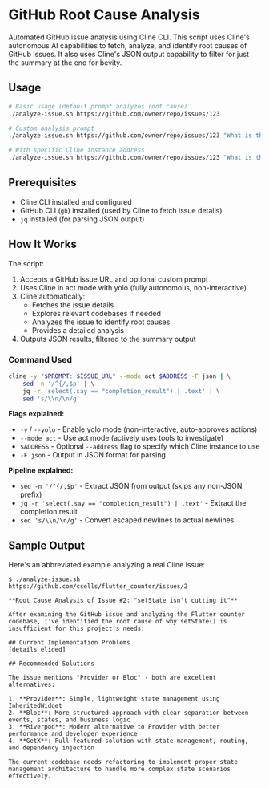 # GitHub Root Cause Analysis

Automated GitHub issue analysis using Cline CLI. This script uses Cline's
autonomous AI capabilities to fetch, analyze, and identify root causes of GitHub
issues. It also uses Cline's JSON output capability to filter for just the
summary at the end for bevity.

## Usage

```bash
# Basic usage (default prompt analyzes root cause)
./analyze-issue.sh https://github.com/owner/repo/issues/123

# Custom analysis prompt
./analyze-issue.sh https://github.com/owner/repo/issues/123 "What is the security impact?"

# With specific Cline instance address
./analyze-issue.sh https://github.com/owner/repo/issues/123 "What is the root cause of this issue?" 127.0.0.1:46529
```

## Prerequisites

- Cline CLI installed and configured
- GitHub CLI (`gh`) installed (used by Cline to fetch issue details)
- `jq` installed (for parsing JSON output)

## How It Works

The script:
1. Accepts a GitHub issue URL and optional custom prompt
2. Uses Cline in act mode with yolo (fully autonomous, non-interactive)
3. Cline automatically:
   - Fetches the issue details
   - Explores relevant codebases if needed
   - Analyzes the issue to identify root causes
   - Provides a detailed analysis
4. Outputs JSON results, filtered to the summary output

### Command Used

```bash
cline -y "$PROMPT: $ISSUE_URL" --mode act $ADDRESS -F json | \
    sed -n '/^{/,$p' | \
    jq -r 'select(.say == "completion_result") | .text' | \
    sed 's/\\n/\n/g'
```

**Flags explained:**
- `-y` / `--yolo` - Enable yolo mode (non-interactive, auto-approves actions)
- `--mode act` - Use act mode (actively uses tools to investigate)
- `$ADDRESS` - Optional `--address` flag to specify which Cline instance to use
- `-F json` - Output in JSON format for parsing

**Pipeline explained:**
- `sed -n '/^{/,$p'` - Extract JSON from output (skips any non-JSON prefix)
- `jq -r 'select(.say == "completion_result") | .text'` - Extract the completion
  result
- `sed 's/\\n/\n/g'` - Convert escaped newlines to actual newlines

## Sample Output

Here's an abbreviated example analyzing a real Cline issue:

```
$ ./analyze-issue.sh https://github.com/csells/flutter_counter/issues/2

**Root Cause Analysis of Issue #2: "setState isn't cutting it"**

After examining the GitHub issue and analyzing the Flutter counter codebase, I've identified the root cause of why setState() is insufficient for this project's needs:

## Current Implementation Problems
[details elided]

## Recommended Solutions

The issue mentions "Provider or Bloc" - both are excellent alternatives:

1. **Provider**: Simple, lightweight state management using InheritedWidget
2. **Bloc**: More structured approach with clear separation between events, states, and business logic
3. **Riverpod**: Modern alternative to Provider with better performance and developer experience
4. **GetX**: Full-featured solution with state management, routing, and dependency injection

The current codebase needs refactoring to implement proper state management architecture to handle more complex state scenarios effectively.
```
